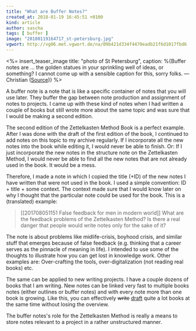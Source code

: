 ```yaml
---
title: "What are Buffer Notes?"
created_at: 2018-01-19 16:45:51 +0100
kind: article
author: sascha
tags: [ buffer ]
image: "20180119164717_st-petersburg.jpg"
vgwort: http://vg06.met.vgwort.de/na/09b421d334f4470eadb21f6d1017fbd6
---
```


<%= insert_teaser_image title: "photo of St Petersburg", caption: %{Buffer notes are ... the golden statues in your sprinkling well of ideas, or something? I cannot come up with a sensible caption for this, sorry folks. &mdash;Christian (<a href="https://pixabay.com/de/st-petersburg-springbrunnen-2930123/">Source</a>)} %>

A buffer note is a note that is like a specific container of notes that you will use later. They buffer the gap between note production and assignment of notes to projects. I came up with these kind of notes when I had written a couple of books but still wrote more about the same topic and was sure that I would be making a second edition.

The second edition of the Zettelkasten Method Book is a perfect example. After I was done with the draft of the first edition of the book, I continued to add  notes on this topic to my archive regularly. If I incorporate all the new notes into the book while editing it, I would never be able to finish. Or: If I just incorporate the new notes in the structure note on the Zettelkasten Method, I would never be able to find all the new notes that are not already used in the book. It would be a mess.

Therefore, I made a note in which I copied the title (+ID) of the new notes I have written that were not used in the book. I used a simple convention: ID + title + some context. The context made sure that I would know later on why I thought that the particular note could be used for the book. This is a (translated) example:

> [[201708051151 False feedback for men in modern world]] What are the feedback problems of the Zettelkasten Method? Is there a real danger that people would write notes only for the sake of it?

The note is about problems like midlife-crisis, boyhood crisis, and similar stuff that emerges because of false feedback (e.g. thinking that a career serves as the pinnacle of meaning in life). I intended to use some of the thoughts to illustrate how you can get lost in knowledge work. Other examples are: Over-crafting the tools, over-digitalization (not reading real books) etc. 

The same can be applied to new writing projects. I have a couple dozens of books that I am writing. New notes can be linked very fast to multiple books notes (either outlines or buffer notes) and with every note more than one book is growing. Like this, you can effectively <del>write</del> <ins>draft</ins> quite a lot books at the same time without losing the overview.

The buffer notes's role for the Zettelkasten Method is really a means to store notes relevant to a project in a rather unstructured manner.
